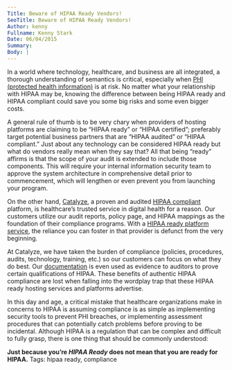 ```yaml
---
Title: Beware of HIPAA Ready Vendors!
SeoTitle: Beware of HIPAA Ready Vendors!
Author: kenny
Fullname: Kenny Stark
Date: 06/04/2015
Summary: 
Body: |
---
```

In a world where technology, healthcare, and business are all integrated, a thorough understanding of semantics is critical, especially when [PHI (protected health information)](https://catalyze.io/learn/what-is-protected-health-information-or-phi) is at risk. No matter what your relationship with HIPAA may be, knowing the difference between being HIPAA ready and HIPAA compliant could save you some big risks and some even bigger costs.

A general rule of thumb is to be very chary when providers of hosting platforms are claiming to be “HIPAA ready” or “HIPAA certified”; preferably target potential business partners that are “HIPAA audited” or “HIPAA compliant.” Just about any technology can be considered HIPAA ready but what do vendors really mean when they say that? All that being “ready” affirms is that the scope of your audit is extended to include those components. This will require your internal information security team to approve the system architecture in comprehensive detail prior to commencement, which will lengthen or even prevent you from launching your program.

On the other hand, [Catalyze](https://catalyze.io/), a proven and audited [HIPAA compliant](https://catalyze.io/compliance) platform, is healthcare’s trusted service in digital health for a reason. Our customers utilize our audit reports, policy page, and HIPAA mappings as the foundation of their compliance programs. With a [HIPAA ready platform service](https://catalyze.io/paas), the reliance you can foster in that provider is defunct from the very beginning.

At Catalyze, we have taken the burden of compliance (policies, procedures, audits, technology, training, etc.) so our customers can focus on what they do best. Our [documentation](https://hipaa.catalyze.io/) is even used as evidence to auditors to prove certain qualifications of HIPAA. These benefits of authentic HIPAA compliance are lost when falling into the wordplay trap that these HIPAA ready hosting services and platforms advertise.

In this day and age, a critical mistake that healthcare organizations make in concerns to HIPAA is assuming  compliance is as simple as implementing security tools to prevent PHI breaches, or implementing assessment procedures that can potentially catch problems before proving to be incidental. Although HIPAA is a regulation that can be complex and difficult to fully grasp, there is one thing that should be commonly understood:

**Just because you’re _HIPAA Ready_ does not mean that you are ready for HIPAA.**
Tags: hipaa ready, compliance